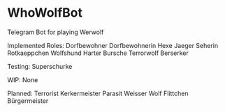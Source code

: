 # WhoWolfBot
Telegram Bot for playing Werwolf

Implemented Roles:
Dorfbewohner
Dorfbewohnerin
Hexe
Jaeger
Seherin
Rotkaeppchen
Wolfshund
Harter Bursche
Terrorwolf
Berserker

Testing:
Superschurke

WIP:
None

Planned:
Terrorist
Kerkermeister
Parasit
Weisser Wolf
Flittchen
Bürgermeister
